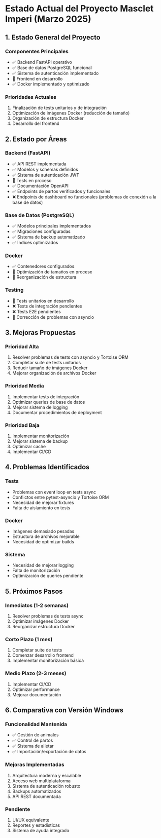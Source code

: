 # Estado Actual del Proyecto Masclet Imperi (Marzo 2025)

## 1. Estado General del Proyecto

### Componentes Principales
- ✅ Backend FastAPI operativo
- ✅ Base de datos PostgreSQL funcional
- ✅ Sistema de autenticación implementado
- 🚧 Frontend en desarrollo
- ✅ Docker implementado y optimizado

### Prioridades Actuales
1. Finalización de tests unitarios y de integración
2. Optimización de imágenes Docker (reducción de tamaño)
3. Organización de estructura Docker
4. Desarrollo del frontend

## 2. Estado por Áreas

### Backend (FastAPI)
- ✅ API REST implementada
- ✅ Modelos y schemas definidos
- ✅ Sistema de autenticación JWT
- 🚧 Tests en proceso
- ✅ Documentación OpenAPI
- ✅ Endpoints de partos verificados y funcionales
- ❌ Endpoints de dashboard no funcionales (problemas de conexión a la base de datos)

### Base de Datos (PostgreSQL)
- ✅ Modelos principales implementados
- ✅ Migraciones configuradas
- ✅ Sistema de backup automatizado
- ✅ Índices optimizados

### Docker
- ✅ Contenedores configurados
- 🔄 Optimización de tamaños en proceso
- 🚧 Reorganización de estructura

### Testing
- 🚧 Tests unitarios en desarrollo
- ❌ Tests de integración pendientes
- ❌ Tests E2E pendientes
- 🔄 Corrección de problemas con asyncio

## 3. Mejoras Propuestas

### Prioridad Alta
1. Resolver problemas de tests con asyncio y Tortoise ORM
2. Completar suite de tests unitarios
3. Reducir tamaño de imágenes Docker
4. Mejorar organización de archivos Docker

### Prioridad Media
1. Implementar tests de integración
2. Optimizar queries de base de datos
3. Mejorar sistema de logging
4. Documentar procedimientos de deployment

### Prioridad Baja
1. Implementar monitorización
2. Mejorar sistema de backup
3. Optimizar cache
4. Implementar CI/CD

## 4. Problemas Identificados

### Tests
- Problemas con event loop en tests async
- Conflictos entre pytest-asyncio y Tortoise ORM
- Necesidad de mejorar fixtures
- Falta de aislamiento en tests

### Docker
- Imágenes demasiado pesadas
- Estructura de archivos mejorable
- Necesidad de optimizar builds

### Sistema
- Necesidad de mejorar logging
- Falta de monitorización
- Optimización de queries pendiente

## 5. Próximos Pasos

### Inmediatos (1-2 semanas)
1. Resolver problemas de tests async
2. Optimizar imágenes Docker
3. Reorganizar estructura Docker

### Corto Plazo (1 mes)
1. Completar suite de tests
2. Comenzar desarrollo frontend
3. Implementar monitorización básica

### Medio Plazo (2-3 meses)
1. Implementar CI/CD
2. Optimizar performance
3. Mejorar documentación

## 6. Comparativa con Versión Windows

### Funcionalidad Mantenida
- ✅ Gestión de animales
- ✅ Control de partos
- ✅ Sistema de alletar
- ✅ Importación/exportación de datos

### Mejoras Implementadas
1. Arquitectura moderna y escalable
2. Acceso web multiplataforma
3. Sistema de autenticación robusto
4. Backups automatizados
5. API REST documentada

### Pendiente
1. UI/UX equivalente
2. Reportes y estadísticas
3. Sistema de ayuda integrado